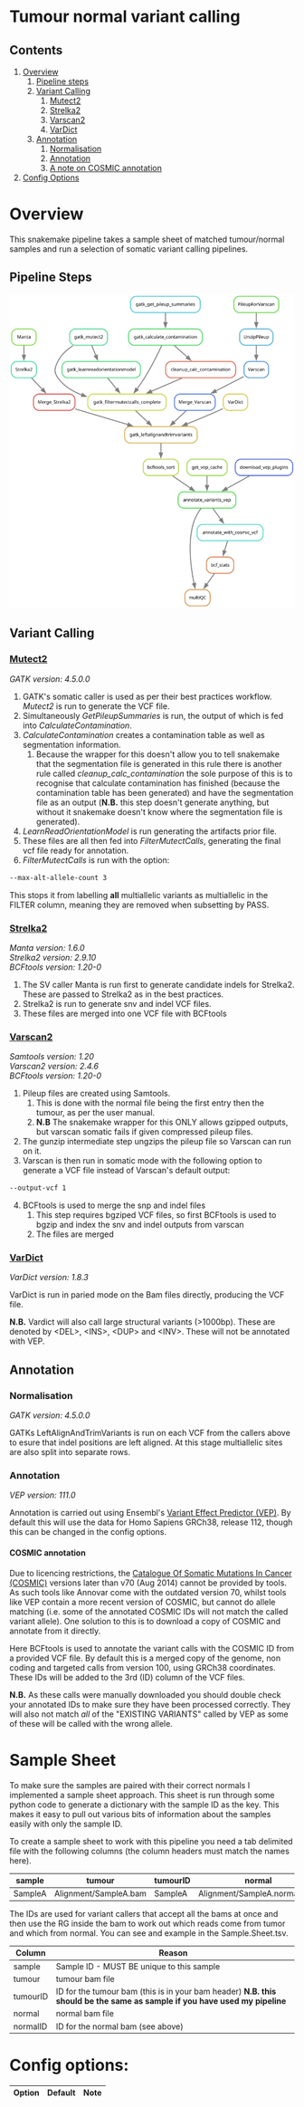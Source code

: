 # Tumour normal variant calling

## Contents

1. [Overview](#Overview-of-the-pipeline)
   1. [Pipeline steps](#Pipeline-steps)
   1. [Variant Calling](#Variant-Calling)
      1. [Mutect2](#Mutect2)
      2. [Strelka2](#Strelka2)
      3. [Varscan2](#Varscan2)
      4. [VarDict](#VarDict)
   3. [Annotation](#Annotation)
      1. [Normalisation](#Normalisation)
      2. [Annotation](#Annotation)
      3. [A note on COSMIC annotation](#COSMIC-annotation)
4. [Config Options](#Config-options)

# Overview

This snakemake pipeline takes a sample sheet of matched tumour/normal samples and run a selection of somatic variant calling pipelines. 

## Pipeline Steps

![Pipeline overview](Tumour.Normal.Variant.Calling.svg)

## Variant Calling

### [Mutect2](https://gatk.broadinstitute.org/hc/en-us/articles/27007991962907-Mutect2)

*GATK version: 4.5.0.0*

1. GATK's somatic caller is used as per their best practices workflow. *Mutect2* is run to generate the VCF file. 
2. Simultaneously *GetPileupSummaries* is run, the output of which is fed into *CalculateContamination*. 
3. *CalculateContamination* creates a contamination table as well as segmentation information.
   1. Because the wrapper for this doesn't allow you to tell snakemake that the segmentation file is generated in this rule there is another rule called *cleanup_calc_contamination* the sole purpose of this is to recognise that calculate contamination has finished (because the contamination table has been generated) and have the segmentation file as an output (**N.B.** this step doesn't generate anything, but without it snakemake doesn't know where the segmentation file is generated).
4. *LearnReadOrientationModel* is run generating the artifacts prior file.
5. These files are all then fed into *FilterMutectCalls*, generating the final vcf file ready for annotation.
6. *FilterMutectCalls* is run with the option:

```bash
--max-alt-allele-count 3
```
This stops it from labelling **all** multiallelic variants as multiallelic in the FILTER column, meaning they are removed when subsetting by PASS.

### [Strelka2](https://github.com/Illumina/strelka)

*Manta version: 1.6.0*\
*Strelka2 version: 2.9.10*\
*BCFtools version: 1.20-0*

1. The SV caller Manta is run first to generate candidate indels for Strelka2. These are passed to Strelka2 as in the best practices.
2. Strelka2 is run to generate snv and indel VCF files.
3. These files are merged into one VCF file with BCFtools


### [Varscan2](http://dkoboldt.github.io/varscan/)

*Samtools version: 1.20*\
*Varscan2 version: 2.4.6*\
*BCFtools version: 1.20-0*

1. Pileup files are created using Samtools.
   1. This is done with the normal file being the first entry then the tumour, as per the user manual.
   2. **N.B** The snakemake wrapper for this ONLY allows gzipped outputs, but varscan somatic fails if given compressed pileup files.
3. The gunzip intermediate step ungzips the pileup file so Varscan can run on it.
4. Varscan is then run in somatic mode with the following option to generate a VCF file instead of Varscan's default output:

```bash
--output-vcf 1
``` 
4. BCFtools is used to merge the snp and indel files
   1. This step requires bgziped VCF files, so first BCFtools is used to bgzip and index the snv and indel outputs from varscan
   2. The files are merged

### [VarDict](https://github.com/AstraZeneca-NGS/VarDict)

*VarDict version: 1.8.3*

VarDict is run in paried mode on the Bam files directly, producing the VCF file.

**N.B.** Vardict will also call large structural variants (>1000bp). These are denoted by \<DEL\>, \<INS\>, \<DUP\> and \<INV\>. These will not be annotated with VEP.

## Annotation

### Normalisation 

*GATK version: 4.5.0.0*

GATKs LeftAlignAndTrimVariants is run on each VCF from the callers above to esure that indel positions are left aligned. At this stage multiallelic sites are also split into separate rows.

### Annotation

*VEP version: 111.0*

Annotation is carried out using Ensembl's [Variant Effect Predictor (VEP)](https://www.ensembl.org/info/docs/tools/vep/index.html). By default this will use the data for Homo Sapiens GRCh38, release 112, though this can be changed in the config options. 

#### COSMIC annotation
Due to licencing restrictions, the [Catalogue Of Somatic Mutations In Cancer (COSMIC)](https://cancer.sanger.ac.uk/cosmic/) versions later than v70 (Aug 2014) cannot be provided by tools. As such tools like Annovar come with the outdated version 70, whilst tools like VEP contain a more recent version of COSMIC, but cannot do allele matching (i.e. some of the annotated COSMIC IDs will not match the called variant allele). One solution to this is to download a copy of COSMIC and annotate from it directly.

Here BCFtools is used to annotate the variant calls with the COSMIC ID from a provided VCF file. By default this is a merged copy of the genome, non coding and targeted calls from version 100, using GRCh38 coordinates. These IDs will be added to the 3rd (ID) column of the VCF files.

**N.B.** As these calls were manually downloaded you should double check your annotated IDs to make sure they have been processed correctly. They will also not match *all* of the "EXISTING VARIANTS" called by VEP as some of these will be called with the wrong allele.

# Sample Sheet

To make sure the samples are paired with their correct normals I implemented a sample sheet approach. This sheet is run through some python code to generate a dictionary with the sample ID as the key. This makes it easy to pull out various bits of information about the samples easily with only the sample ID.

To create a sample sheet to work with this pipeline you need a tab delimited file with the following columns (the column headers must match the names here).

sample | tumour | tumourID | normal | normalID
--- | --- |--- | --- |--- 
SampleA | Alignment/SampleA.bam | SampleA | Alignment/SampleA.normal.bam | SampleA.normal

The IDs are used for variant callers that accept all the bams at once and then use the RG inside the bam to work out which reads come from tumor and which from normal. You can see and example in the Sample.Sheet.tsv.

Column | Reason
--- | ---------------
sample | Sample ID - MUST BE unique to this sample
tumour | tumour bam file
tumourID | ID for the tumour bam (this is in your bam header) **N.B. this should be the same as sample if you have used my pipeline**
normal | normal bam file
normalID | ID for the normal bam (see above)

# Config options:
Option | Default | Note
--- | --- | ---

